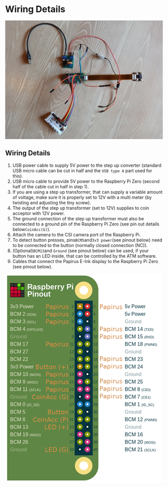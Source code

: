 # Wiring Details

![](../../.gitbook/assets/img_20200209_151632.jpeg)

## Wiring Details

1. USB power cable to supply 5V power to the step up converter \(standard USB micro cable can be cut in half and the `USB type A` part used for this\).
2. USB micro cable to provide 5V power to the Raspberry Pi Zero \(second half of the cable cut in half in step 1\).
3. If you are using a step up transformer, that can supply a variable amount of voltage, make sure it is properly set to 12V with a multi meter \(by twisting and adjusting the tiny screw\).
4. The output of the step up transformer \(set to 12V\) supplies to coin acceptor with 12V power.
5. The ground connection of the step up transformer must also be connected to a ground pin of the Raspberry Pi Zero \(see pin out details below`CoinAcc(G)`).
6. Attach the camera to the CSI camera port of the Raspberry Pi.
7. To detect button presses, pins`BCM5`and`3v3 power`\(see pinout below\) need to be connected to the button \(normally closed connection \(NC\)\).
8. \(Optional\)`BCM13`and `Ground` \(see pinout below\) can be used, if your button has an LED inside, that can be controlled by the ATM software.
9. Cables that connect the Papirus E-Ink display to the Raspberry Pi Zero \(see pinout below\).

![](../../.gitbook/assets/pinout.png)
